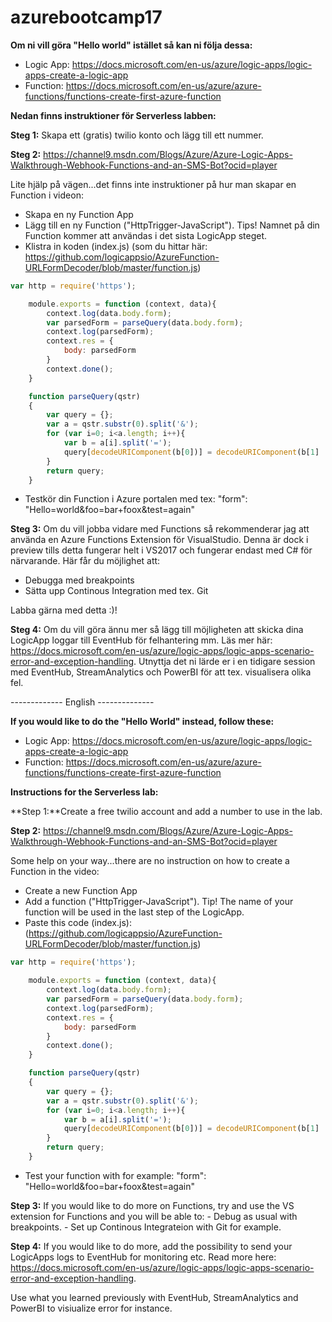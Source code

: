 # azurebootcamp17
**Om ni vill göra "Hello world" istället så kan ni följa dessa:**
- Logic App: https://docs.microsoft.com/en-us/azure/logic-apps/logic-apps-create-a-logic-app
- Function: https://docs.microsoft.com/en-us/azure/azure-functions/functions-create-first-azure-function

**Nedan finns instruktioner för Serverless labben:**

**Steg 1:** Skapa ett (gratis) twilio konto och lägg till ett nummer.

**Steg 2:** https://channel9.msdn.com/Blogs/Azure/Azure-Logic-Apps-Walkthrough-Webhook-Functions-and-an-SMS-Bot?ocid=player

Lite hjälp på vägen...det finns inte instruktioner på hur man skapar en Function i videon:
- Skapa en ny Function App
- Lägg till en ny Function ("HttpTrigger-JavaScript"). Tips! Namnet på din Function kommer att användas i det sista LogicApp steget.
- Klistra in koden (index.js) (som du hittar här: https://github.com/logicappsio/AzureFunction-URLFormDecoder/blob/master/function.js)

```javascript
var http = require('https');

	module.exports = function (context, data){
        context.log(data.body.form);
		var parsedForm = parseQuery(data.body.form);
		context.log(parsedForm);
		context.res = {
			body: parsedForm
		}
		context.done();
	}

	function parseQuery(qstr)
	{
		var query = {};
		var a = qstr.substr(0).split('&');
		for (var i=0; i<a.length; i++){
			var b = a[i].split('=');
			query[decodeURIComponent(b[0])] = decodeURIComponent(b[1] || '').replace('+', ' ');
		}
        return query;
	}
```

- Testkör din Function i Azure portalen med tex: "form": "Hello=world&foo=bar+foox&test=again"

**Steg 3:** Om du vill jobba vidare med Functions så rekommenderar jag att använda en Azure Functions Extension för VisualStudio. Denna är dock i preview tills detta fungerar helt i VS2017 och fungerar endast med C# för närvarande. Här får du möjlighet att:
- Debugga med breakpoints
- Sätta upp Continous Integration med tex. Git

Labba gärna med detta :)!

**Steg 4:** Om du vill göra ännu mer så lägg till möjligheten att skicka dina LogicApp loggar till EventHub för felhantering mm. Läs mer här: https://docs.microsoft.com/en-us/azure/logic-apps/logic-apps-scenario-error-and-exception-handling. Utnyttja det ni lärde er i en tidigare session med EventHub, StreamAnalytics och PowerBI för att tex. visualisera olika fel.

------------- English --------------

**If you would like to do the "Hello World" instead, follow these:**
- Logic App: https://docs.microsoft.com/en-us/azure/logic-apps/logic-apps-create-a-logic-app
- Function: https://docs.microsoft.com/en-us/azure/azure-functions/functions-create-first-azure-function

**Instructions for the Serverless lab:**

**Step 1:**Create a free twilio account and add a number to use in the lab.

**Step 2:** https://channel9.msdn.com/Blogs/Azure/Azure-Logic-Apps-Walkthrough-Webhook-Functions-and-an-SMS-Bot?ocid=player

Some help on your way...there are no instruction on how to create a Function in the video:
- Create a new Function App
- Add a function ("HttpTrigger-JavaScript"). Tip! The name of your function will be used in the last step of the LogicApp.
- Paste this code (index.js): (https://github.com/logicappsio/AzureFunction-URLFormDecoder/blob/master/function.js)
	

```javascript
var http = require('https');

	module.exports = function (context, data){
        context.log(data.body.form);
		var parsedForm = parseQuery(data.body.form);
		context.log(parsedForm);
		context.res = {
			body: parsedForm
		}
		context.done();
	}

	function parseQuery(qstr)
	{
		var query = {};
		var a = qstr.substr(0).split('&');
		for (var i=0; i<a.length; i++){
			var b = a[i].split('=');
			query[decodeURIComponent(b[0])] = decodeURIComponent(b[1] || '').replace('+', ' ');
		}
        return query;
	}
```
- Test your function with for example: "form": "Hello=world&foo=bar+foox&test=again"

**Step 3:** If you would like to do more on Functions, try and use the VS extension for Functions and you will be able to:
	- Debug as usual with breakpoints.
	- Set up Continous Integrateion with Git for example.

**Step 4:** If you would like to do more, add the possibility to send your LogicApps logs to EventHub for monitoring etc. Read more here: https://docs.microsoft.com/en-us/azure/logic-apps/logic-apps-scenario-error-and-exception-handling. 

Use what you learned previously with EventHub, StreamAnalytics and PowerBI to visiualize error for instance.
